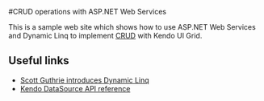 #CRUD operations with ASP.NET Web Services

This is a sample web site which shows how to use ASP.NET Web Services and Dynamic Linq to implement
[CRUD](http://en.wikipedia.org/wiki/Create,_read,_update_and_delete) with Kendo UI Grid.

## Useful links
 - [Scott Guthrie introduces Dynamic Linq](http://encosia.com/using-jquery-to-directly-call-aspnet-ajax-page-methods/)
 - [Kendo DataSource API reference](http://docs.kendoui.com/api/framework/datasource)
